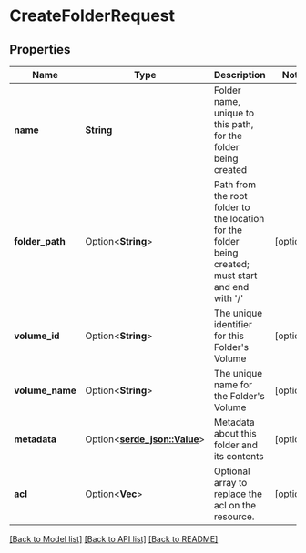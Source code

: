 # CreateFolderRequest

## Properties

Name | Type | Description | Notes
------------ | ------------- | ------------- | -------------
**name** | **String** | Folder name, unique to this path, for the folder being created | 
**folder_path** | Option<**String**> | Path from the root folder to the location for the folder being created; must start and end with '/' | [optional]
**volume_id** | Option<**String**> | The unique identifier for this Folder's Volume | [optional]
**volume_name** | Option<**String**> | The unique name for the Folder's Volume | [optional]
**metadata** | Option<[**serde_json::Value**](.md)> | Metadata about this folder and its contents | [optional]
**acl** | Option<**Vec<String>**> | Optional array to replace the acl on the resource. | [optional]

[[Back to Model list]](../README.md#documentation-for-models) [[Back to API list]](../README.md#documentation-for-api-endpoints) [[Back to README]](../README.md)


